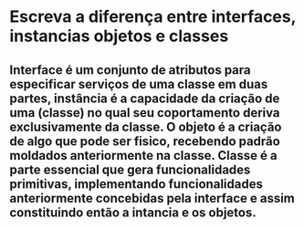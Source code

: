 # Escreva a diferença entre interfaces, instancias objetos e classes


## Interface é um conjunto de atributos para especificar serviços de uma classe em duas partes, instância é a capacidade da criação de uma (classe) no qual seu coportamento deriva exclusivamente da classe. O objeto é a criação de algo que pode ser fisico, recebendo padrão moldados anteriormente na classe. Classe é a parte essencial que gera funcionalidades primitivas, implementando funcionalidades anteriormente concebidas pela interface e assim constituindo então a intancia e os objetos.